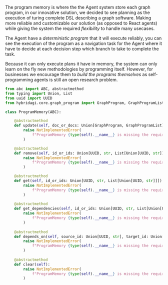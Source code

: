 
The program memory is where the the Agent system store each graph program, in our innovative solution, we decided to see planning as the execution of turing complete DSL describing a graph software. Making more reliable and customizable our solution (as opposed to React agents) while giving the system the required *flexibility* to handle many usecases.

The Agent have a *deterministic program* that it will execute reliably, you can see the execution of the program as a navigation task for the Agent where it have to decide at each decision step which branch to take to complete the task.

Because it can only execute plans it have in memory, the system can only learn on the fly new methodologies by programming itself. However, for businesses we encourage them to *build the programs themselves* as self-programming agents is still an open research problem.

```python
from abc import ABC, abstractmethod
from typing import Union, List
from uuid import UUID
from hybridagi.core.graph_program import GraphProgram, GraphProgramList

class ProgramMemory(ABC):

    @abstractmethod
    def update(self, doc_or_docs: Union[GraphProgram, GraphProgramList]) -> None:
        raise NotImplementedError(
            f"ProgramMemory {type(self).__name__} is missing the required 'update' method."
        )

    @abstractmethod
    def remove(self, id_or_ids: Union[UUID, str, List[Union[UUID, str]]]) -> None:
        raise NotImplementedError(
            f"ProgramMemory {type(self).__name__} is missing the required 'remove' method."
        )

    @abstractmethod
    def get(self, id_or_ids: Union[UUID, str, List[Union[UUID, str]]]) -> GraphProgramList:
        raise NotImplementedError(
            f"ProgramMemory {type(self).__name__} is missing the required 'get' method."
        )
    
    @abstractmethod
    def get_dependencies(self, id_or_ids: Union[UUID, str, List[Union[UUID, str]]]) -> List[str]:
        raise NotImplementedError(
            f"ProgramMemory {type(self).__name__} is missing the required 'get_dependencies' method."
        )
    
    @abstractmethod
    def depends_on(self, source_id: Union[UUID, str], target_id: Union[UUID, str]) -> List[str]:
        raise NotImplementedError(
            f"ProgramMemory {type(self).__name__} is missing the required 'depends_on' method."
        )
        
    @abstractmethod
    def clear(self):
        raise NotImplementedError(
            f"ProgramMemory {type(self).__name__} is missing the required 'clear' method."
        )
```